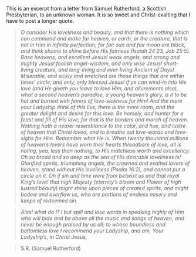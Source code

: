 This is an excerpt from a letter from Samuel Rutherford, a Scottish Presbyterian, to an unknown woman. It is so sweet and Christ-exalting that I have to post a longer quote.

> _O consider His loveliness and beauty, and that there is nothing which can commend and make far heaven, or earth, or the creature, that is not in Him in infinite perfection; for fair sun and fair moon are black, and think shame to shine before His fairness (Isaiah 24:23, Job 25:5). Base heavens, and excellent Jesus! weak angels, and strong and mighty Jesus! foolish angel-wisdom, and only wise Jesus! short-living creature, and long-living and ever-living Ancient of Days! Miserable, and sickly and wretched are those things that are within times’ circle, and only, only blessed Jesus! If ye can wind-in into His love (and He giveth you leave to love Him, and allurements also), what a second heaven’s paradise, a young heaven’s glory, is it to be hot and burned with fevers of love-sickness for Him! And the more your Ladyship drink of this live, there is the more room, and the greater delight and desire for this love. Be homely, and hunter for a feast and fill of His love; for that is the borders and march of heaven. Nothing hath a nearer resemblance to the color, and hue, and lustre of heaven that Christ loved, and to breathe out love-words and love-sighs for Him. Remember what He is. When twenty thousand millions of heaven’s lovers have worn their hearts threadbare of love, all is noting, yea, less than nothing, to His matchless worth and excellency. Oh so broad and so deep as the sea of His desirable loveliness is! Glorified spirits, triumphing angels, the crowned and exalted lovers of heaven, stand without His loveliness (Psalm 16:2), and cannot put a circle on it. Oh if sin and time were from betwixt us and that royal King’s love! that high Majesty (eternity’s bloom and Flower of high lustred beauty) might shine upon pieces of created spirits, and might bedew and overflow us, who are portions of endless misery and lumps of redeemed sin._

> _Alas! what do I? I but spill and lose words in speaking highly of Him who will bide and be above all the music and songs of heaven, and never be enough praised by us all; to whose boundless and bottomless love I recommend your Ladyship, and am, Your Ladyship’s, in Christ Jesus,_

> S.R. (Samuel Rutherford)
